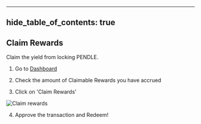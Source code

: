 
---
hide_table_of_contents: true
---
## Claim Rewards

Claim the yield from locking PENDLE. 
1. Go to [Dashboard](https://app.pendle.finance/pro/dashboard) 

2. Check the amount of Claimable Rewards you have accrued

3. Click on 'Claim Rewards'

![Claim rewards](/img/governance/dashboard_claim.png "Claim rewards")

4. Approve the transaction and Redeem!
